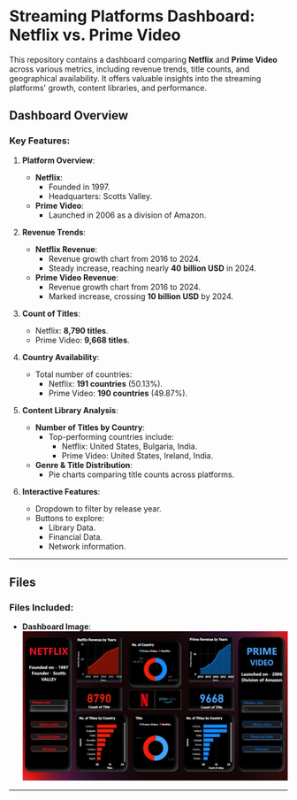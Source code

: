 # Streaming Platforms Dashboard: Netflix vs. Prime Video

This repository contains a dashboard comparing **Netflix** and **Prime Video** across various metrics, including revenue trends, title counts, and geographical availability. It offers valuable insights into the streaming platforms' growth, content libraries, and performance.

## Dashboard Overview

### Key Features:

1. **Platform Overview**:
   - **Netflix**:
     - Founded in 1997.
     - Headquarters: Scotts Valley.
   - **Prime Video**:
     - Launched in 2006 as a division of Amazon.

2. **Revenue Trends**:
   - **Netflix Revenue**:
     - Revenue growth chart from 2016 to 2024.
     - Steady increase, reaching nearly **40 billion USD** in 2024.
   - **Prime Video Revenue**:
     - Revenue growth chart from 2016 to 2024.
     - Marked increase, crossing **10 billion USD** by 2024.

3. **Count of Titles**:
   - Netflix: **8,790 titles**.
   - Prime Video: **9,668 titles**.

4. **Country Availability**:
   - Total number of countries:
     - Netflix: **191 countries** (50.13%).
     - Prime Video: **190 countries** (49.87%).

5. **Content Library Analysis**:
   - **Number of Titles by Country**:
     - Top-performing countries include:
       - Netflix: United States, Bulgaria, India.
       - Prime Video: United States, Ireland, India.
   - **Genre & Title Distribution**:
     - Pie charts comparing title counts across platforms.

6. **Interactive Features**:
   - Dropdown to filter by release year.
   - Buttons to explore:
     - Library Data.
     - Financial Data.
     - Network information.

---

## Files

### Files Included:
- **Dashboard Image**:  
  ![Netflix vs Prime Video Dashboard](dashboard_image.jpeg "Netflix vs Prime Video Dashboard")

---
